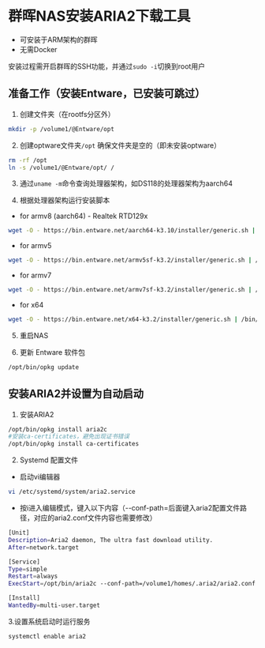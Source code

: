 # 群晖NAS安装ARIA2下载工具
* 可安装于ARM架构的群晖
* 无需Docker

安装过程需开启群晖的SSH功能，并通过`sudo -i`切换到root用户

## 准备工作（安装Entware，已安装可跳过）

1. 创建文件夹（在rootfs分区外）
```bash
mkdir -p /volume1/@Entware/opt
```

2. 创建optware文件夹`/opt`
确保文件夹是空的（即未安装optware）
```bash
rm -rf /opt
ln -s /volume1/@Entware/opt/ /
```
3. 通过`uname -m`命令查询处理器架构，如DS118的处理器架构为aarch64

4. 根据处理器架构运行安装脚本
* for armv8 (aarch64) - Realtek RTD129x
```bash
wget -O - https://bin.entware.net/aarch64-k3.10/installer/generic.sh | /bin/sh
```
* for armv5
```bash
wget -O - https://bin.entware.net/armv5sf-k3.2/installer/generic.sh | /bin/sh
```
* for armv7
```bash
wget -O - https://bin.entware.net/armv7sf-k3.2/installer/generic.sh | /bin/sh
```
* for x64
```bash
wget -O - https://bin.entware.net/x64-k3.2/installer/generic.sh | /bin/sh
```

5. 重启NAS

6. 更新 Entware 软件包
```bash
/opt/bin/opkg update
```

## 安装ARIA2并设置为自动启动

1. 安装ARIA2
```bash
/opt/bin/opkg install aria2c
#安装ca-certificates，避免出现证书错误
/opt/bin/opkg install ca-certificates
```

2. Systemd 配置文件

* 启动vi编辑器
```bash
vi /etc/systemd/system/aria2.service
```

* 按i进入编辑模式，键入以下内容（--conf-path=后面键入aria2配置文件路径，对应的aria2.conf文件内容也需要修改）
```bash
[Unit]
Description=Aria2 daemon, The ultra fast download utility.
After=network.target

[Service]
Type=simple
Restart=always
ExecStart=/opt/bin/aria2c --conf-path=/volume1/homes/.aria2/aria2.conf

[Install]
WantedBy=multi-user.target
```

3.设置系统启动时运行服务
```bash
systemctl enable aria2
```


